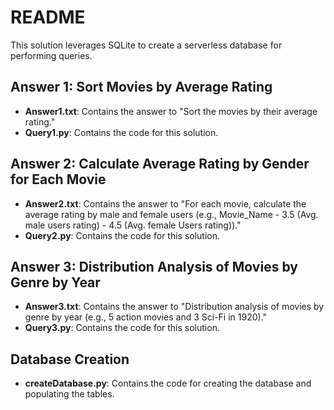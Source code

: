 # README

This solution leverages SQLite to create a serverless database for performing queries.

## Answer 1: Sort Movies by Average Rating
- **Answer1.txt**: Contains the answer to "Sort the movies by their average rating."
- **Query1.py**: Contains the code for this solution.

## Answer 2: Calculate Average Rating by Gender for Each Movie
- **Answer2.txt**: Contains the answer to "For each movie, calculate the average rating by male and female users (e.g., Movie_Name - 3.5 (Avg. male users rating) - 4.5 (Avg. female Users rating))."
- **Query2.py**: Contains the code for this solution.

## Answer 3: Distribution Analysis of Movies by Genre by Year
- **Answer3.txt**: Contains the answer to "Distribution analysis of movies by genre by year (e.g., 5 action movies and 3 Sci-Fi in 1920)."
- **Query3.py**: Contains the code for this solution.

## Database Creation
- **createDatabase.py**: Contains the code for creating the database and populating the tables.

